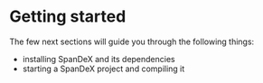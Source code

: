 # Getting started

The few next sections will guide you through the following things:
  - installing SpanDeX and its dependencies
  - starting a SpanDeX project and compiling it
